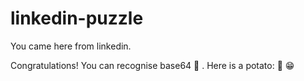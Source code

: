 # linkedin-puzzle
You came here from linkedin.

Congratulations! You can recognise base64 🙌 . Here is a potato: 🥔
😁
